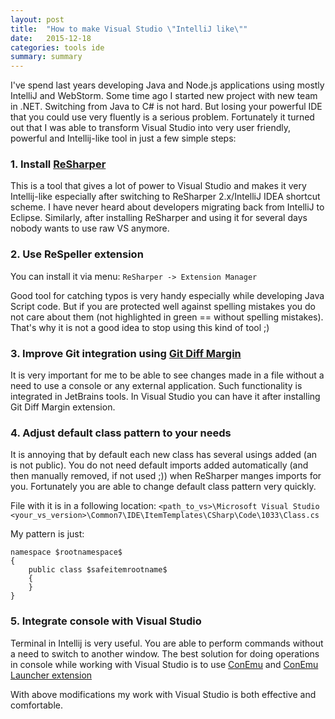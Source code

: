 ```yaml
---
layout: post
title:  "How to make Visual Studio \"IntelliJ like\""
date:   2015-12-18
categories: tools ide
summary: summary
---
```


I've spend last years developing Java and Node.js applications using mostly IntelliJ and WebStorm. Some time ago I started 
new project with new team in .NET. Switching from Java to C\# is not hard. But losing your powerful IDE that you could 
use very fluently is a serious problem. 
Fortunately it turned out that I was able to transform Visual Studio into very user friendly, powerful and Intellij-like 
tool in just a few simple steps:

### 1. Install [ReSharper](https://www.jetbrains.com/resharper/)

This is a tool that gives a lot of power to Visual Studio and makes it very Intellij-like especially after switching to 
ReSharper 2.x/IntelliJ IDEA shortcut scheme. I have never heard about developers migrating back from IntelliJ to Eclipse. 
Similarly, after installing ReSharper and using it for several days nobody wants to use raw VS anymore.

### 2. Use ReSpeller extension

You can install it via menu:
`ReSharper -> Extension Manager`

Good tool for catching typos is very handy especially while developing Java Script code. But if you are protected 
well against spelling mistakes you do not care about them (not highlighted in green == without spelling mistakes). 
That's why it is not a good idea to stop using this kind of tool ;)

### 3. Improve Git integration using [Git Diff Margin](https://visualstudiogallery.msdn.microsoft.com/cf49cf30-2ca6-4ea0-b7cc-6a8e0dadc1a8)

It is very important for me to be able to see changes made in a file without a need to use a console or any external application.
Such functionality is integrated in JetBrains tools. In Visual Studio you can have it after installing Git Diff Margin extension.

### 4. Adjust default class pattern to your needs

It is annoying that by default each new class has several usings added (an is not public). 
You do not need default imports added automatically (and then manually removed, if not used ;)) when ReSharper manges 
imports for you. Fortunately you are able to change default class pattern very quickly.

File with it is in a following location:
`<path_to_vs>\Microsoft Visual Studio <your_vs_version>\Common7\IDE\ItemTemplates\CSharp\Code\1033\Class.cs`

My pattern is just:

```
namespace $rootnamespace$
{
    public class $safeitemrootname$
    {
    }
}
```

### 5. Integrate console with Visual Studio

Terminal in Intellij is very useful. You are able to perform commands without a need to switch to another window. 
The best solution for doing operations in console while working with Visual Studio is to use 
[ConEmu](https://conemu.github.io/) and [ConEmu Launcher extension](https://visualstudiogallery.msdn.microsoft.com/1ce30e82-c27c-40fd-b2d8-310ab234ab74)

With above modifications my work with Visual Studio is both effective and comfortable.